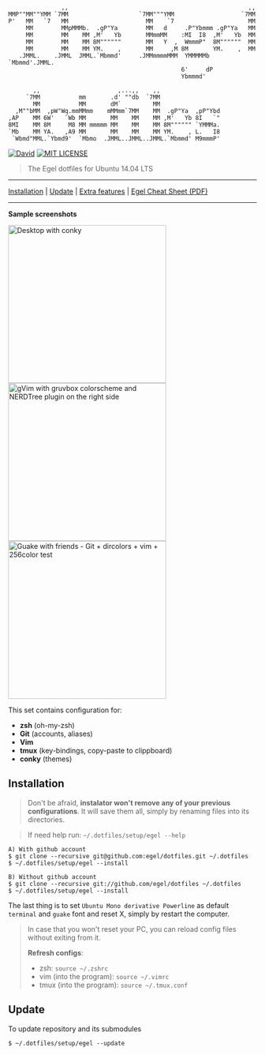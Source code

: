                   ,,                                                   ,,
    MMP""MM""YMM `7MM                    `7MM"""YMM                   `7MM
    P'   MM   `7   MM                      MM    `7                     MM
         MM        MMpMMMb.  .gP"Ya        MM   d     .P"Ybmmm .gP"Ya   MM
         MM        MM    MM ,M'   Yb       MMmmMM    :MI  I8  ,M'   Yb  MM
         MM        MM    MM 8M""""""       MM   Y  ,  WmmmP"  8M""""""  MM
         MM        MM    MM YM.    ,       MM     ,M 8M       YM.    ,  MM
       .JMML.    .JMML  JMML.`Mbmmd'     .JMMmmmmMMM  YMMMMMb  `Mbmmd'.JMML.
                                                     6'     dP
                                                     Ybmmmd'

           ,,                      ,...,,    ,,
         `7MM           mm       .d' ""db  `7MM
           MM           MM       dM`         MM
      ,M""bMM  ,pW"Wq.mmMMmm    mMMmm`7MM    MM  .gP"Ya  ,pP"Ybd
    ,AP    MM 6W'   `Wb MM       MM    MM    MM ,M'   Yb 8I   `"
    8MI    MM 8M     M8 MM mmmmm MM    MM    MM 8M"""""" `YMMMa.
    `Mb    MM YA.   ,A9 MM       MM    MM    MM YM.    , L.   I8
     `Wbmd"MML.`Ybmd9'  `Mbmo  .JMML..JMML..JMML.`Mbmmd' M9mmmP'


[![David](https://img.shields.io/david/strongloop/express.svg?style=flat-square)]()
[![MIT LICENSE](http://img.shields.io/badge/license-MIT-yellowgreen.svg?style=flat-square)](https://github.com/egel/dotfiles/blob/master/LICENSE)


> The Egel dotfiles for Ubuntu 14.04 LTS

* * *
[Installation](#installation) | [Update](#update) | [Extra features](#extra-features) | [Egel Cheat Sheet (PDF)](http://bit.ly/1wqcChS)
* * *


**Sample screenshots**

<img src="http://i.imgur.com/e3eVAy9.png" title="Desktop with conky" width="320" />
<img src="http://i.imgur.com/M2RuBYB.png" title="gVim with gruvbox colorscheme and NERDTree plugin on the right side" width="320" />
<img src="http://i.imgur.com/2XxG5rf.png" title="Guake with friends - Git + dircolors + vim + 256color test" width="320" />

This set contains configuration for:

  - **zsh** (oh-my-zsh)
  - **Git** (accounts, aliases)
  - **Vim**
  - **tmux** (key-bindings, copy-paste to clippboard)
  - **conky** (themes)


## Installation
> Don't be afraid, **instalator won't remove any of your previous configurations**. It will save them all, simply by renaming files into its directories.

> If need help run: `~/.dotfiles/setup/egel --help`

    A) With github account
    $ git clone --recursive git@github.com:egel/dotfiles.git ~/.dotfiles
    $ ~/.dotfiles/setup/egel --install

    B) Without github account
    $ git clone --recursive git://github.com/egel/dotfiles ~/.dotfiles
    $ ~/.dotfiles/setup/egel --install

The last thing is to set `Ubuntu Mono derivative Powerline` as default `terminal` and `guake` font and reset X, simply by restart the computer.

> In case that you won't reset your PC, you can reload config files without exiting from it.
>
> **Refresh configs**:
> - zsh: `source ~/.zshrc`
> - vim (into the program): `source ~/.vimrc`
> - tmux (into the program): `source ~/.tmux.conf`


## Update
To update repository and its submodules

    $ ~/.dotfiles/setup/egel --update


 [powerline-install-webpage]: https://powerline.readthedocs.org/en/latest/installation/linux.html#font-installation
 [.vim/bundle]: https://github.com/egel/dot-files/tree/master/.vim/bundle
 [.gitconfig]: https://github.com/egel/dot-files/blob/master/.gitconfig
